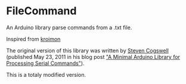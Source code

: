 FileCommand
=============
An Arduino library parse commands from a .txt file. 

Inspired from [kroimon](https://github.com/kroimon/Arduino-SerialCommand)

The original version of this library was written by [Steven Cogswell](http://husks.wordpress.com) (published May 23, 2011 in his blog post ["A Minimal Arduino Library for Processing Serial Commands"](http://husks.wordpress.com/2011/05/23/a-minimal-arduino-library-for-processing-serial-commands/)).


This is a totaly modified version.
